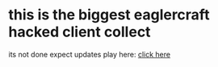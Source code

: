 # this is the biggest eaglercraft hacked client collect
its not done expect updates
play here: [click here](https://adsf1234-hacker.github.io/BiggestEaglercraftHackedClientCollection/)
